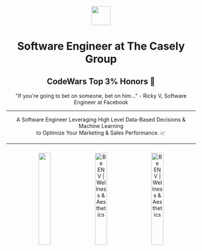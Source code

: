 <div align="center">
    <img src="https://thecaselygroup.com/images/logo-white.png" width="50">
</div>

<div align="center">

<h1>Software Engineer at The Casely Group</h1>

<h2>CodeWars Top 3% Honors 💯</h2>

<p>
"If you're going to bet on someone, bet on him..." - Ricky V, Software Engineer at Facebook
</p>

<hr>

<p>
A Software Engineer Leveraging High Level Data-Based Decisions & Machine Learning<br> to Optimize Your Marketing & Sales Performance. 📈
</p>

<hr>

<div align="center">
    <img src="https://thecaselygroup.com/images/fullwidth-gallery-mdclcp-420x350.png" width="25%" style="margin:10px">
    <img src="https://thecaselygroup.com/images/fullwidth-gallery-be-env-420x350-2.png" alt="Be ENV | Wellness &amp; Aesthetics" width="25%" style="margin:10px">
    <img src="https://thecaselygroup.com/images/fullwidth-gallery-vivatherapysolutions-420x350.png" alt="Be ENV | Wellness &amp; Aesthetics" width="25%" style="margin:10px">        
</div>
